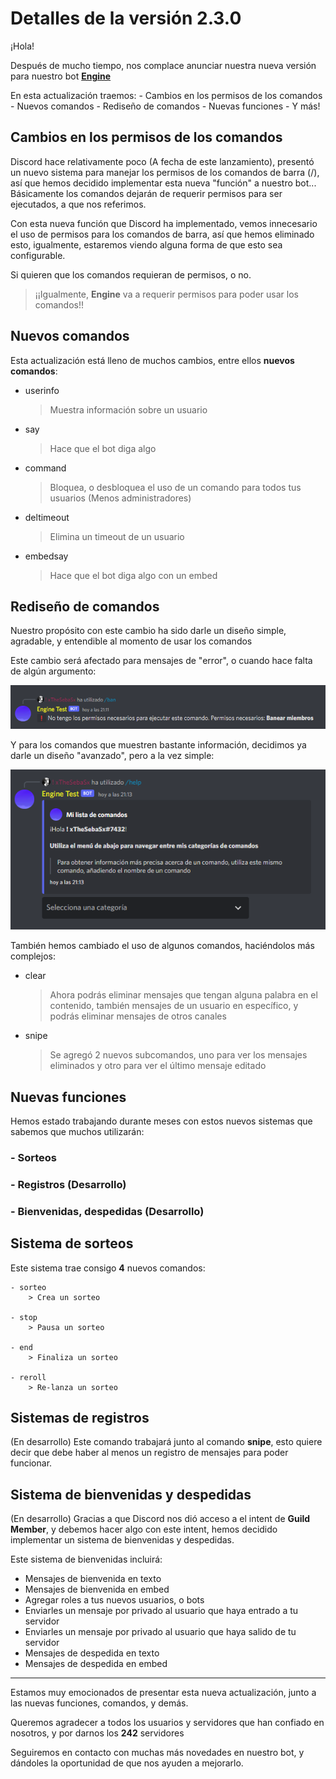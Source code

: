 # Detalles de la versión 2.3.0

¡Hola!

Después de mucho tiempo, nos complace anunciar nuestra nueva versión para nuestro bot **[Engine](https://discord.com/oauth2/authorize?client_id=810920092480176198&scope=bot%20applications.commands&permissions=8)**

En esta actualización traemos:
    - Cambios en los permisos de los comandos
    - Nuevos comandos
    - Rediseño de comandos
    - Nuevas funciones
    - Y más!

## Cambios en los permisos de los comandos

Discord hace relativamente poco (A fecha de este lanzamiento), presentó un nuevo sistema para manejar los permisos de los comandos de barra (/), así que hemos decidido implementar esta nueva "función" a nuestro bot... Básicamente los comandos dejarán de requerir permisos para ser ejecutados, a que nos referimos.

Con esta nueva función que Discord ha implementado, vemos innecesario el uso de permisos para los comandos de barra, así que hemos eliminado esto, igualmente, estaremos viendo alguna forma de que esto sea configurable.

Si quieren que los comandos requieran de permisos, o no.

> ¡¡Igualmente, **Engine** va a requerir permisos para poder usar los comandos!!

## Nuevos comandos

Esta actualización está lleno de muchos cambios, entre ellos **nuevos comandos**:

- userinfo
    > Muestra información sobre un usuario

- say
    > Hace que el bot diga algo

- command
    > Bloquea, o desbloquea el uso de un comando para todos tus usuarios (Menos administradores)

- deltimeout
    > Elimina un timeout de un usuario

- embedsay
    > Hace que el bot diga algo con un embed

## Rediseño de comandos

Nuestro propósito con este cambio ha sido darle un diseño simple, agradable, y entendible al momento de usar los comandos

Este cambio será afectado para mensajes de "error", o cuando hace falta de algún argumento:

<img src="../source/images/messageError.png">

Y para los comandos que muestren bastante información, decidimos ya darle un diseño "avanzado", pero a la vez simple:

<img src="../source/images/messageInformation.png">

También hemos cambiado el uso de algunos comandos, haciéndolos más complejos:

- clear
    > Ahora podrás eliminar mensajes que tengan alguna palabra en el contenido, también mensajes de un usuario en específico, y podrás eliminar mensajes de otros canales

- snipe
    > Se agregó 2 nuevos subcomandos, uno para ver los mensajes eliminados y otro para ver el último mensaje editado

## Nuevas funciones

Hemos estado trabajando durante meses con estos nuevos sistemas que sabemos que muchos utilizarán:

### - Sorteos
### - Registros (Desarrollo)
### - Bienvenidas, despedidas (Desarrollo)

## Sistema de sorteos

Este sistema trae consigo **4** nuevos comandos:

    - sorteo
        > Crea un sorteo
    
    - stop
        > Pausa un sorteo

    - end
        > Finaliza un sorteo

    - reroll
        > Re-lanza un sorteo

## Sistemas de registros

(En desarrollo) Este comando trabajará junto al comando **snipe**, esto quiere decir que debe haber al menos un registro de mensajes para poder funcionar.

## Sistema de bienvenidas y despedidas

(En desarrollo) Gracias a que Discord nos dió acceso a el intent de **Guild Member**, y debemos hacer algo con este intent, hemos decidido implementar un sistema de bienvenidas y despedidas.

Este sistema de bienvenidas incluirá:

- Mensajes de bienvenida en texto
- Mensajes de bienvenida en embed
- Agregar roles a tus nuevos usuarios, o bots
- Enviarles un mensaje por privado al usuario que haya entrado a tu servidor
- Enviarles un mensaje por privado al usuario que haya salido de tu servidor
- Mensajes de despedida en texto
- Mensajes de despedida en embed
---

Estamos muy emocionados de presentar esta nueva actualización, junto a las nuevas funciones, comandos, y demás.

Queremos agradecer a todos los usuarios y servidores que han confiado en nosotros, y por darnos los **242** servidores

Seguiremos en contacto con muchas más novedades en nuestro bot, y dándoles la oportunidad de que nos ayuden a mejorarlo.